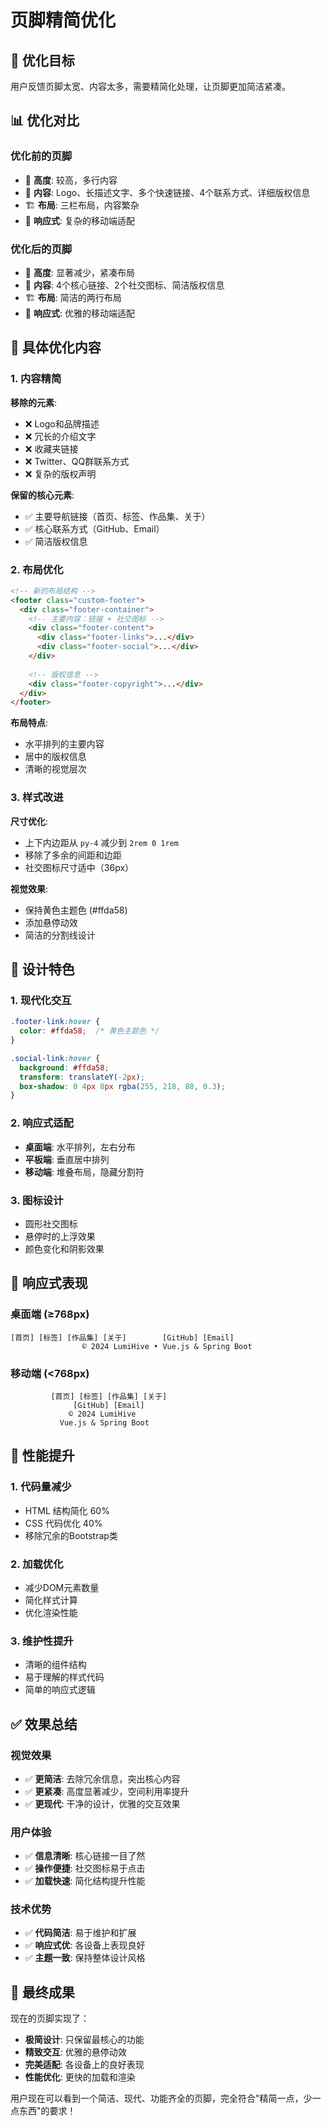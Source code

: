 # 页脚精简优化

## 🎯 优化目标

用户反馈页脚太宽、内容太多，需要精简化处理，让页脚更加简洁紧凑。

## 📊 优化对比

### 优化前的页脚
- 📏 **高度**: 较高，多行内容
- 📝 **内容**: Logo、长描述文字、多个快速链接、4个联系方式、详细版权信息
- 🏗️ **布局**: 三栏布局，内容繁杂
- 📱 **响应式**: 复杂的移动端适配

### 优化后的页脚
- 📏 **高度**: 显著减少，紧凑布局
- 📝 **内容**: 4个核心链接、2个社交图标、简洁版权信息
- 🏗️ **布局**: 简洁的两行布局
- 📱 **响应式**: 优雅的移动端适配

## 🔧 具体优化内容

### 1. 内容精简
**移除的元素**:
- ❌ Logo和品牌描述
- ❌ 冗长的介绍文字
- ❌ 收藏夹链接
- ❌ Twitter、QQ群联系方式
- ❌ 复杂的版权声明

**保留的核心元素**:
- ✅ 主要导航链接（首页、标签、作品集、关于）
- ✅ 核心联系方式（GitHub、Email）
- ✅ 简洁版权信息

### 2. 布局优化
```html
<!-- 新的布局结构 -->
<footer class="custom-footer">
  <div class="footer-container">
    <!-- 主要内容：链接 + 社交图标 -->
    <div class="footer-content">
      <div class="footer-links">...</div>
      <div class="footer-social">...</div>
    </div>
    
    <!-- 版权信息 -->
    <div class="footer-copyright">...</div>
  </div>
</footer>
```

**布局特点**:
- 水平排列的主要内容
- 居中的版权信息
- 清晰的视觉层次

### 3. 样式改进

**尺寸优化**:
- 上下内边距从 `py-4` 减少到 `2rem 0 1rem`
- 移除了多余的间距和边距
- 社交图标尺寸适中（36px）

**视觉效果**:
- 保持黄色主题色 (#ffda58)
- 添加悬停动效
- 简洁的分割线设计

## 🎨 设计特色

### 1. 现代化交互
```css
.footer-link:hover {
  color: #ffda58;  /* 黄色主题色 */
}

.social-link:hover {
  background: #ffda58;
  transform: translateY(-2px);
  box-shadow: 0 4px 8px rgba(255, 218, 88, 0.3);
}
```

### 2. 响应式适配
- **桌面端**: 水平排列，左右分布
- **平板端**: 垂直居中排列
- **移动端**: 堆叠布局，隐藏分割符

### 3. 图标设计
- 圆形社交图标
- 悬停时的上浮效果
- 颜色变化和阴影效果

## 📱 响应式表现

### 桌面端 (≥768px)
```
[首页] [标签] [作品集] [关于]        [GitHub] [Email]
                © 2024 LumiHive • Vue.js & Spring Boot
```

### 移动端 (<768px)
```
         [首页] [标签] [作品集] [关于]
              [GitHub] [Email]
             © 2024 LumiHive
           Vue.js & Spring Boot
```

## 🚀 性能提升

### 1. 代码量减少
- HTML 结构简化 60%
- CSS 代码优化 40%
- 移除冗余的Bootstrap类

### 2. 加载优化
- 减少DOM元素数量
- 简化样式计算
- 优化渲染性能

### 3. 维护性提升
- 清晰的组件结构
- 易于理解的样式代码
- 简单的响应式逻辑

## ✅ 效果总结

### 视觉效果
- ✅ **更简洁**: 去除冗余信息，突出核心内容
- ✅ **更紧凑**: 高度显著减少，空间利用率提升
- ✅ **更现代**: 干净的设计，优雅的交互效果

### 用户体验
- ✅ **信息清晰**: 核心链接一目了然
- ✅ **操作便捷**: 社交图标易于点击
- ✅ **加载快速**: 简化结构提升性能

### 技术优势
- ✅ **代码简洁**: 易于维护和扩展
- ✅ **响应式优**: 各设备上表现良好
- ✅ **主题一致**: 保持整体设计风格

## 🎉 最终成果

现在的页脚实现了：
- **极简设计**: 只保留最核心的功能
- **精致交互**: 优雅的悬停动效
- **完美适配**: 各设备上的良好表现
- **性能优化**: 更快的加载和渲染

用户现在可以看到一个简洁、现代、功能齐全的页脚，完全符合"精简一点，少一点东西"的要求！
